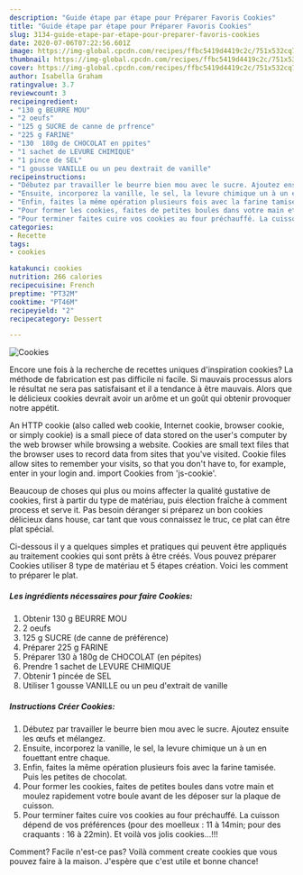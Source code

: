 ```yaml
---
description: "Guide étape par étape pour Préparer Favoris Cookies"
title: "Guide étape par étape pour Préparer Favoris Cookies"
slug: 3134-guide-etape-par-etape-pour-preparer-favoris-cookies
date: 2020-07-06T07:22:56.601Z
image: https://img-global.cpcdn.com/recipes/ffbc5419d4419c2c/751x532cq70/cookies-photo-principale-de-la-recette.jpg
thumbnail: https://img-global.cpcdn.com/recipes/ffbc5419d4419c2c/751x532cq70/cookies-photo-principale-de-la-recette.jpg
cover: https://img-global.cpcdn.com/recipes/ffbc5419d4419c2c/751x532cq70/cookies-photo-principale-de-la-recette.jpg
author: Isabella Graham
ratingvalue: 3.7
reviewcount: 3
recipeingredient:
- "130 g BEURRE MOU"
- "2 oeufs"
- "125 g SUCRE de canne de prfrence"
- "225 g FARINE"
- "130  180g de CHOCOLAT en ppites"
- "1 sachet de LEVURE CHIMIQUE"
- "1 pince de SEL"
- "1 gousse VANILLE ou un peu dextrait de vanille"
recipeinstructions:
- "Débutez par travailler le beurre bien mou avec le sucre. Ajoutez ensuite les œufs et mélangez."
- "Ensuite, incorporez la vanille, le sel, la levure chimique un à un en fouettant entre chaque."
- "Enfin, faites la même opération plusieurs fois avec la farine tamisée. Puis les petites de chocolat."
- "Pour former les cookies, faites de petites boules dans votre main et moulez rapidement votre boule avant de les déposer sur la plaque de cuisson."
- "Pour terminer faites cuire vos cookies au four préchauffé. La cuisson dépend de vos préférences (pour des moelleux : 11 à 14min; pour des craquants : 16 à 22min). Et voilà vos jolis cookies...!!!"
categories:
- Recette
tags:
- cookies

katakunci: cookies 
nutrition: 266 calories
recipecuisine: French
preptime: "PT32M"
cooktime: "PT46M"
recipeyield: "2"
recipecategory: Dessert

---
```



![Cookies](https://img-global.cpcdn.com/recipes/ffbc5419d4419c2c/751x532cq70/cookies-photo-principale-de-la-recette.jpg)

Encore une fois à la recherche de recettes uniques d'inspiration cookies? La méthode de fabrication est pas difficile ni facile. Si mauvais processus alors le résultat ne sera pas satisfaisant et il a tendance à être mauvais. Alors que le délicieux cookies devrait avoir un arôme et un goût qui obtenir provoquer notre appétit.

An HTTP cookie (also called web cookie, Internet cookie, browser cookie, or simply cookie) is a small piece of data stored on the user&#39;s computer by the web browser while browsing a website. Cookies are small text files that the browser uses to record data from sites that you&#39;ve visited. Cookie files allow sites to remember your visits, so that you don&#39;t have to, for example, enter in your login and. import Cookies from &#39;js-cookie&#39;.

Beaucoup de choses qui plus ou moins affecter la qualité gustative de cookies, first à partir du type de matériau, puis élection fraîche à comment process et serve it. Pas besoin déranger si préparez un bon cookies délicieux dans house, car tant que vous connaissez le truc, ce plat can être plat spécial.


Ci-dessous il y a quelques simples et pratiques qui peuvent être appliqués au traitement cookies qui sont prêts à être créés. Vous pouvez préparer Cookies utiliser 8 type de matériau et 5 étapes création. Voici les comment to préparer le plat.

<!--inarticleads1-->

##### Les ingrédients nécessaires pour faire Cookies:

1. Obtenir 130 g BEURRE MOU
1.  2 oeufs
1.  125 g SUCRE (de canne de préférence)
1. Préparer 225 g FARINE
1. Préparer 130 à 180g de CHOCOLAT (en pépites)
1. Prendre 1 sachet de LEVURE CHIMIQUE
1. Obtenir 1 pincée de SEL
1. Utiliser 1 gousse VANILLE ou un peu d&#39;extrait de vanille




<!--inarticleads2-->

##### Instructions Créer Cookies:

1. Débutez par travailler le beurre bien mou avec le sucre. Ajoutez ensuite les œufs et mélangez.
1. Ensuite, incorporez la vanille, le sel, la levure chimique un à un en fouettant entre chaque.
1. Enfin, faites la même opération plusieurs fois avec la farine tamisée. Puis les petites de chocolat.
1. Pour former les cookies, faites de petites boules dans votre main et moulez rapidement votre boule avant de les déposer sur la plaque de cuisson.
1. Pour terminer faites cuire vos cookies au four préchauffé. La cuisson dépend de vos préférences (pour des moelleux : 11 à 14min; pour des craquants : 16 à 22min). Et voilà vos jolis cookies...!!!





Comment? Facile n'est-ce pas? Voilà comment create cookies que vous pouvez faire à la maison. J'espère que c'est utile et bonne chance!
